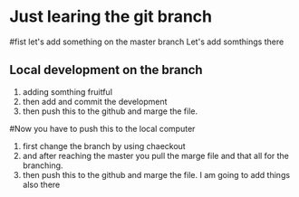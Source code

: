 # Just learing the git branch

#fist let's add something on the master branch
Let's add somthings there

## Local development on the branch
1. adding somthing fruitful
2. then add and commit the development
3. then push this to the github and marge the file.

#Now you have to push this to the local computer
1. first change the branch by using chaeckout
2. and after reaching the master you pull the marge file and that all for the branching.
3. then push this to the github and marge the file. I am going to add things also there
